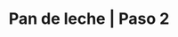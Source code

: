 ---
layout: culinary-blog-template/culinary-blog-course
title: Pan de leche | Paso 2
identifier: step2
video: 
    source: https://www.youtube.com/embed/84nQ6mTDzsw?autoplay=0&fs=0&iv_load_policy=3&showinfo=0&rel=0&cc_load_policy=0&start=0&end=0&origin=https://youtubeembedcode.com
    external: true
page-image: #Imagen para redes sociales
recipe:
  - title: Mezcla y amasado
    texts: 
         - title: 1. Mezcla (agua y levadura, huevos, leche, azúcar y harina)
         - text:  En un envase disuelve la levadura en veinte (20) gramos de agua de los sesenta y siete (67) gramos de la receta.
         - text: En otro envase mezcla el resto del agua con la leche en polvo, el huevo y la azúcar hasta disolver.
         - text: En un envase coloca la harina e incorpora la levadura disuelta y luego la mezcla de agua, leche, huevos y azúcar. Mezcla hasta obtener una textura homogénea.
         - title: 2. Amasado (hasta desarrollar el gluten)   
         - text:  En un envase disuelve la levadura en veinte (20) gramos de agua de los sesenta y siete (67) gramos de la receta.
         - text: En otro envase mezcla el resto del agua con la leche en polvo, el huevo y la azúcar hasta disolver.
         - text: En un envase coloca la harina e incorpora la levadura disuelta y luego la mezcla de agua, leche, huevos y azúcar. Mezcla hasta obtener una textura homogénea.
---
